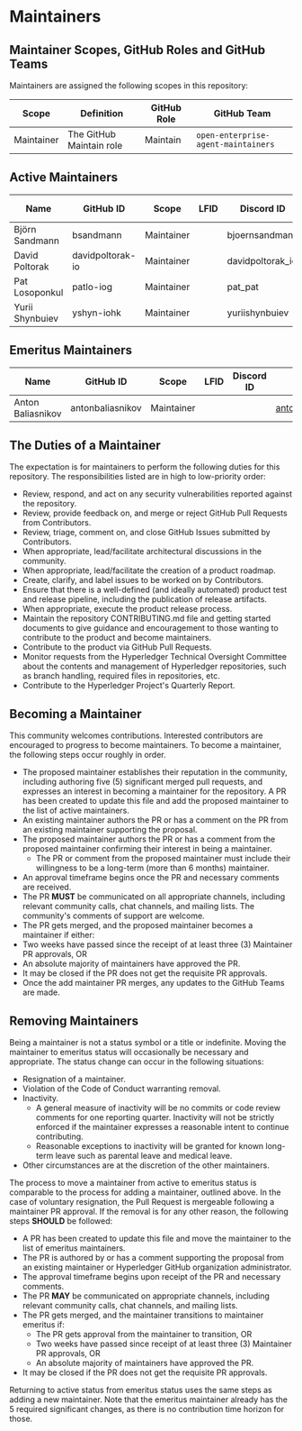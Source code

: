 
# Maintainers

## Maintainer Scopes, GitHub Roles and GitHub Teams

Maintainers are assigned the following scopes in this repository:

| Scope | Definition | GitHub Role | GitHub Team |
| ----- | ---------- | ----------- | ----------- |
| Maintainer | The GitHub Maintain role | Maintain   | `open-enterprise-agent-maintainers`     |

## Active Maintainers

<!-- Please keep this sorted alphabetically by github -->

| Name | GitHub ID | Scope | LFID | Discord ID | Email | Company Affiliation |
|----- | --------- | ----- | ---- | ---------- | ----- | ------------------- |
| Björn Sandmann | bsandmann | Maintainer | | bjoernsandmann   | sandmann@codedata.solutions | Blocktrust |
| David Poltorak | davidpoltorak-io | Maintainer | | davidpoltorak_io | david.poltorak@iohk.io | IOHK |
| Pat Losoponkul | patlo-iog | Maintainer | | pat_pat | pat.losoponkul@iohk.io | IOHK |
| Yurii Shynbuiev | yshyn-iohk | Maintainer | | yuriishynbuiev | yurii.shynbuiev@iohk.io | IOHK |


## Emeritus Maintainers

| Name | GitHub ID | Scope | LFID | Discord ID | Email | Company Affiliation |
|----- | --------- | ----- | ---- | ---------- | ----- | ------------------- |
| Anton Baliasnikov | antonbaliasnikov | Maintainer | | | antonbaliasnikov@gmail.com  | |

## The Duties of a Maintainer

The expectation is for maintainers to perform the following duties for this repository. The responsibilities listed are in high to low-priority order:

- Review, respond, and act on any security vulnerabilities reported against the repository.
- Review, provide feedback on, and merge or reject GitHub Pull Requests from
  Contributors.
- Review, triage, comment on, and close GitHub Issues
  submitted by Contributors.
- When appropriate, lead/facilitate architectural discussions in the community.
- When appropriate, lead/facilitate the creation of a product roadmap.
- Create, clarify, and label issues to be worked on by Contributors.
- Ensure that there is a well-defined (and ideally automated) product test and
  release pipeline, including the publication of release artifacts.
- When appropriate, execute the product release process.
- Maintain the repository CONTRIBUTING.md file and getting started documents to
  give guidance and encouragement to those wanting to contribute to the product and become maintainers.
- Contribute to the product via GitHub Pull Requests.
- Monitor requests from the Hyperledger Technical Oversight Committee about the
contents and management of Hyperledger repositories, such as branch handling,
required files in repositories, etc.
- Contribute to the Hyperledger Project's Quarterly Report.

## Becoming a Maintainer

This community welcomes contributions. Interested contributors are encouraged to
progress to become maintainers. To become a maintainer, the following steps
occur roughly in order.

- The proposed maintainer establishes their reputation in the community,
  including authoring five (5) significant merged pull requests, and expresses
  an interest in becoming a maintainer for the repository.
A PR has been created to update this file and add the proposed maintainer to the list of active maintainers.
- An existing maintainer authors the PR or has a comment on the PR from an existing maintainer supporting the proposal.
- The proposed maintainer authors the PR or has a comment from the proposed maintainer confirming their interest in being a maintainer.
  - The PR or comment from the proposed maintainer must include their
    willingness to be a long-term (more than 6 months) maintainer.
- An approval timeframe begins once the PR and necessary comments are received.
- The PR **MUST** be communicated on all appropriate channels, including relevant community calls, chat channels, and mailing lists. The community's comments of support are welcome.
- The PR gets merged, and the proposed maintainer becomes a maintainer if either:
 - Two weeks have passed since the receipt of at least three (3) Maintainer PR approvals, OR
  - An absolute majority of maintainers have approved the PR.
- It may be closed if the PR does not get the requisite PR approvals.
- Once the add maintainer PR merges, any updates to the GitHub Teams are made.

## Removing Maintainers

Being a maintainer is not a status symbol or a title or indefinite. 
Moving the maintainer to emeritus status will occasionally be necessary and appropriate.
The status change can occur in the following situations:

- Resignation of a maintainer.
- Violation of the Code of Conduct warranting removal.
- Inactivity.
  - A general measure of inactivity will be no commits or code review comments
    for one reporting quarter. Inactivity will not be strictly enforced if
    the maintainer expresses a reasonable intent to continue contributing.
  - Reasonable exceptions to inactivity will be granted for known long-term
    leave such as parental leave and medical leave.
- Other circumstances are at the discretion of the other maintainers.

The process to move a maintainer from active to emeritus status is comparable to the process for adding a maintainer, outlined above. In the case of voluntary
resignation, the Pull Request is mergeable following a maintainer PR approval. If the removal is for any other reason, the following steps **SHOULD** be followed:

- A PR has been created to update this file and move the maintainer to the list of emeritus maintainers.
- The PR is authored by or has a comment supporting the proposal from an existing maintainer or Hyperledger GitHub organization administrator.
- The approval timeframe begins upon receipt of the PR and necessary comments.
- The PR **MAY** be communicated on appropriate channels, including relevant community calls, chat channels, and mailing lists.
- The PR gets merged, and the maintainer transitions to maintainer emeritus if: 
  - The PR gets approval from the maintainer to transition, OR 
  - Two weeks have passed since receipt of at least three (3) Maintainer PR approvals, OR 
  - An absolute majority of maintainers have approved the PR.
- It may be closed if the PR does not get the requisite PR approvals.

Returning to active status from emeritus status uses the same steps as adding a
new maintainer. Note that the emeritus maintainer already has the 5 required
significant changes, as there is no contribution time horizon for those.
